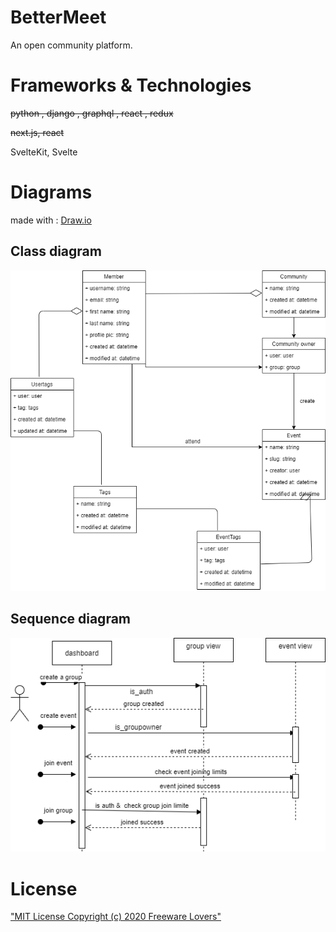 # BetterMeet

An open community platform.

# Frameworks & Technologies
~~python , django , graphql , react , redux~~

~~next.js, react~~

SvelteKit, Svelte

# Diagrams
made with  : [Draw.io](https://draw.io/)

## Class diagram 
!["Community lovers class diagram"](planing/images/classdiagram.png)

## Sequence diagram
!["Community lovers sequence diagram"](planing/images/squencediagram.png)

# License
["MIT License Copyright (c) 2020 Freeware Lovers"](LICENSE)

